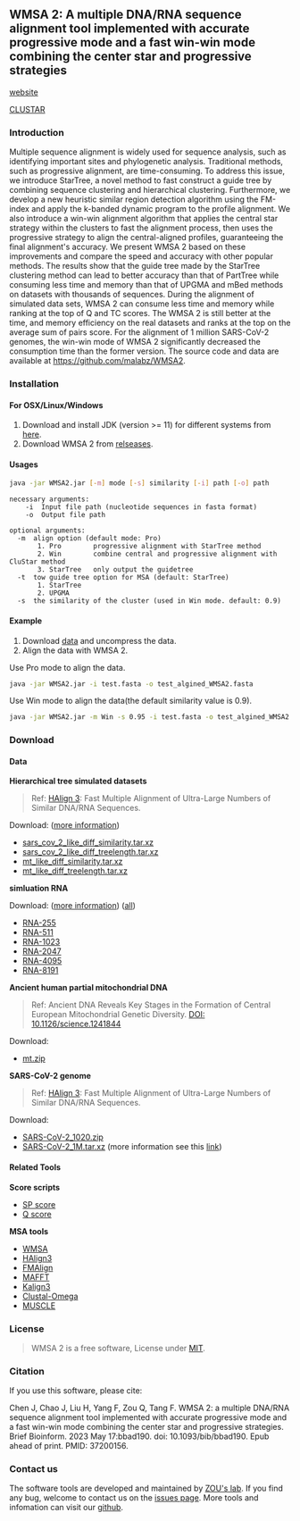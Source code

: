 ## WMSA 2: A multiple DNA/RNA sequence alignment tool implemented with accurate progressive mode and a fast win-win mode combining the center star and progressive strategies
[website](http://lab.malab.cn/soft/WMSA2) 

[CLUSTAR](https://github.com/Guuhua/CLUSTAR)

### Introduction

Multiple sequence alignment is widely used for sequence analysis, such as identifying important sites and phylogenetic analysis. Traditional methods, such as progressive alignment, are time-consuming. To address this issue, we introduce StarTree, a novel method to fast construct a guide tree by combining sequence clustering and hierarchical clustering. Furthermore, we develop a new heuristic similar region detection algorithm using the FM-index and apply the k-banded dynamic program to the profile alignment. We also introduce a win-win alignment algorithm that applies the central star strategy within the clusters to fast the alignment process, then uses the progressive strategy to align the central-aligned profiles, guaranteeing the final alignment's accuracy. We present WMSA 2 based on these improvements and compare the speed and accuracy with other popular methods. The results show that the guide tree made by the StarTree clustering method can lead to better accuracy than that of PartTree while consuming less time and memory than that of UPGMA and mBed methods on datasets with thousands of sequences. During the alignment of simulated data sets, WMSA 2 can consume less time and memory while ranking at the top of Q and TC scores. The WMSA 2 is still better at the time, and memory efficiency on the real datasets and ranks at the top on the average sum of pairs score. For the alignment of 1 million SARS-CoV-2 genomes, the win-win mode of WMSA 2 significantly decreased the consumption time than the former version. The source code and data are available at https://github.com/malabz/WMSA2.

### Installation

#### For OSX/Linux/Windows

1. Download and install JDK (version >= 11) for different systems from [here](https://www.oracle.com/java/technologies/downloads/#java11).
2. Download WMSA 2 from [relseases](https://github.com/malabz/WMSA2/releases).

#### Usages

```bash
java -jar WMSA2.jar [-m] mode [-s] similarity [-i] path [-o] path
```

```
necessary arguments: 
    -i  Input file path (nucleotide sequences in fasta format)
    -o  Output file path

optional arguments:
  -m  align option (default mode: Pro)
       1. Pro        progressive alignment with StarTree method
       2. Win        combine central and progressive alignment with CluStar method
       3. StarTree   only output the guidetree
  -t  tow guide tree option for MSA (default: StarTree)
       1. StarTree
       2. UPGMA
  -s  the similarity of the cluster (used in Win mode. default: 0.9)
```

#### Example

1. Download [data](https://github.com/malabz/WMSA2#data) and uncompress the data.
2. Align the data with WMSA 2.

Use Pro mode to align the data.

```bash
java -jar WMSA2.jar -i test.fasta -o test_algined_WMSA2.fasta
```

Use Win mode to align the data(the default similarity value is 0.9).

```bash
java -jar WMSA2.jar -m Win -s 0.95 -i test.fasta -o test_algined_WMSA2.fasta
```

### Download

#### Data

**Hierarchical tree simulated datasets**

> Ref: [HAlign 3](https://doi.org/10.1093/molbev/msac166): Fast Multiple Alignment of Ultra-Large Numbers of Similar DNA/RNA Sequences.

Download: ([more information](https://github.com/malabz/HAlign-3/tree/main/dataset#hierarchical-tree-simulated-datasets))

- [sars_cov_2_like_diff_similarity.tar.xz](http://lab.malab.cn/~tfr/HAlign3_testdata/sars_cov_2_like_diff_similarity.tar.xz) 
- [sars_cov_2_like_diff_treelength.tar.xz](http://lab.malab.cn/~tfr/HAlign3_testdata/sars_cov_2_like_diff_treelength.tar.xz)  
- [mt_like_diff_similarity.tar.xz](http://lab.malab.cn/~tfr/HAlign3_testdata/mt_like_diff_similarity.tar.xz)  
- [mt_like_diff_treelength.tar.xz](http://lab.malab.cn/~tfr/HAlign3_testdata/mt_like_diff_treelength.tar.xz)

**simluation RNA**

Download: ([more information](https://kim.bio.upenn.edu/software/csd.shtml)) ([all](http://lab.malab.cn/soft/WMSA2/data/RNA-all.zip))
   - [RNA-255](http://lab.malab.cn/soft/WMSA2/data/RNA-255.zip)
   - [RNA-511](http://lab.malab.cn/soft/WMSA2/data/RNA-511.zip)
   - [RNA-1023](http://lab.malab.cn/soft/WMSA2/data/RNA-1023.zip)
   - [RNA-2047](http://lab.malab.cn/soft/WMSA2/data/RNA-2047.zip)
   - [RNA-4095](http://lab.malab.cn/soft/WMSA2/data/RNA-4095.zip)
   - [RNA-8191](http://lab.malab.cn/soft/WMSA2/data/RNA-8191.zip)

**Ancient human partial mitochondrial DNA**

> Ref: Ancient DNA Reveals Key Stages in the Formation of Central European Mitochondrial Genetic Diversity. [DOI: 10.1126/science.1241844](https://www.science.org/doi/10.1126/science.1241844)

Download: 

- [mt.zip](http://lab.malab.cn/soft/WMSA2/data/mt.zip)

**SARS-CoV-2 genome**

> Ref: [HAlign 3](https://doi.org/10.1093/molbev/msac166): Fast Multiple Alignment of Ultra-Large Numbers of Similar DNA/RNA Sequences.

Download:

- [SARS-CoV-2_1020.zip](http://lab.malab.cn/soft/WMSA2/data/SARS-CoV-2_1020.zip)
- [SARS-CoV-2_1M.tar.xz](http://lab.malab.cn/~tfr/HAlign3_testdata/sars_cov_2_1Mseq.tar.xz) (more information see this [link](https://github.com/malabz/HAlign-3/tree/main/dataset#respiratory-syndrome-coronavirus-2-genomes))

#### Related Tools

**Score scripts**

- [SP score](https://github.com/malabz/MSATOOLS/tree/main/SPscore)
- [Q score](https://www.drive5.com/qscore/)

**MSA tools**

- [WMSA](https://github.com/malabz/WMSA)
- [HAlign3](https://github.com/malabz/HAlign-3/)
- [FMAlign](https://github.com/iliuh/FMAlign)
- [MAFFT](http://mafft.cbrc.jp/alignment/software/)
- [Kalign3](https://github.com/TimoLassmann/kalign)
- [Clustal-Omega](http://www.clustal.org/omega/)
- [MUSCLE](https://drive5.com/muscle/downloads_v3.htm)

### License

> WMSA 2 is a free software, License under [MIT](https://github.com/malabz/WMSA2/blob/main/LICENSE).

### Citation

If you use this software, please cite:

Chen J, Chao J, Liu H, Yang F, Zou Q, Tang F. WMSA 2: a multiple DNA/RNA sequence alignment tool implemented with accurate progressive mode and a fast win-win mode combining the center star and progressive strategies. Brief Bioinform. 2023 May 17:bbad190. doi: 10.1093/bib/bbad190. Epub ahead of print. PMID: 37200156.

### Contact us

The software tools are developed and maintained by [ZOU's lab](http://lab.malab.cn/~zq/en/index.html). If you find any bug, welcome to contact us on the [issues page](https://github.com/malabz/WMSA2/issues). More tools and infomation can visit our [github](https://github.com/malabz).
